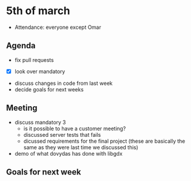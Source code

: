 # 5th of march
* Attendance: everyone except Omar

## Agenda
* fix pull requests
* [x] look over mandatory
* discuss changes in code from last week
* decide goals for next weeks

## Meeting
* discuss mandatory 3
    * is it possible to have a customer meeting?
    * discussed server tests that fails
    * dicussed requirements for the final project (these are basically the same as they were last time we discussed this)
* demo of what dovydas has done with libgdx

## Goals for next week
